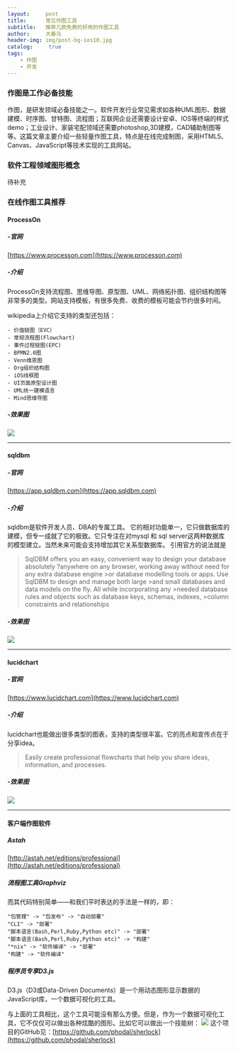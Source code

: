 ```yaml
---
layout:     post
title:      常见作图工具
subtitle:   推荐几款免费的好用的作图工具
author:     大暴马
header-img: img/post-bg-ios10.jpg
catalog: 	 true
tags:
    - 作图
    - 开发
---
```

### 作图是工作必备技能
作图，是研发领域必备技能之一。软件开发行业常见需求如各种UML图形、数据建模、时序图、甘特图、流程图；互联网企业还需要设计安卓、IOS等终端的样式demo；工业设计、家装宅配领域还需要photoshop,3D建模，CAD辅助制图等等。这篇文章主要介绍一些轻量作图工具，特点是在线完成制图，采用HTML5、Canvas、JavaScript等技术实现的工具网站。
### 软件工程领域图形概念
待补充
### 在线作图工具推荐
#### ProcessOn
##### -官网
[https://www.processon.com](https://www.processon.com)
##### -介绍
 ProcessOn支持流程图、思维导图、原型图、UML、网络拓扑图、组织结构图等非常多的类型。网站支持模板，有很多免费、收费的模板可能会节约很多时间。
 
 wikipedia上介绍它支持的类型还包括：
 ```
 - 价值链图（EVC）
 - 常规流程图(Flowchart)
 - 事件过程链图(EPC)
 - BPMN2.0图
 - Venn维恩图
 - Org组织结构图
 - iOS线框图
 - UI页面原型设计图
 - UML统一建模语言
 - Mind思维导图
```
##### -效果图
![](https://yabaowang.github.io/img/tech/processon.png)

___

#### sqldbm
##### -官网
[https://app.sqldbm.com](https://app.sqldbm.com)
##### -介绍
 sqldbm是软件开发人员、DBA的专属工具。
 它的相对功能单一，它只做数据库的建模，但专一成就了它的极致。它只专注在对mysql 和 sql server这两种数据库的模型建立。当然未来可能会支持增加其它关系型数据库。
 引用官方的说法就是
 >SqlDBM offers you an easy, convenient way to design your database absolutely ?anywhere on any browser, working away without need for any extra database engine >or database modelling tools or apps. Use SqlDBM to design and manage both large >and small databases and data models on the fly. All while incorporating any >needed database rules and objects such as database keys, schemas, indexes, >column constraints and relationships
 
##### -效果图
![](https://yabaowang.github.io/img/tech/sqldbm.png)

___

#### lucidchart
##### -官网
[https://www.lucidchart.com](https://www.lucidchart.com)
##### -介绍
lucidchart也能做出很多类型的图表，支持的类型很丰富。它的亮点和宣传点在于分享idea。

> Easily create professional flowcharts that help you share ideas, 
> information, and processes.


##### -效果图
![](https://yabaowang.github.io/img/tech/lucidchart.png)

___

#### 客户端作图软件
##### Astah
[http://astah.net/editions/professional](http://astah.net/editions/professional)

##### 流程图工具Graphviz
而其代码特别简单——和我们平时表达的手法是一样的，即：
```
"包管理" -> "包发布" -> "自动部署"
"CLI" -> "部署"
"脚本语言(Bash,Perl,Ruby,Python etc)" -> "部署"
"脚本语言(Bash,Perl,Ruby,Python etc)" -> "构建"
"*nix" -> "软件编译" -> "部署"
"构建" -> "软件编译"
```
##### 程序员专享D3.js
D3.js（D3或Data-Driven Documents）是一个用动态图形显示数据的JavaScript库，一个数据可视化的工具。

与上面的工具相比，这个工具可能没有那么方便。但是，作为一个数据可视化工具，它不仅仅可以做出各种炫酷的图形。比如它可以做出一个技能树：
![](https://yabaowang.github.io/img/tech/D3js.png)
这个项目的GitHub见：[https://github.com/phodal/sherlock](https://github.com/phodal/sherlock)